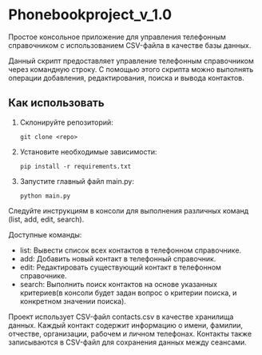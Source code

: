 # Phonebookproject_v_1.0
Простое консольное приложение для управления телефонным справочником с использованием CSV-файла в качестве базы данных.

Данный скрипт предоставляет управление телефонным справочником через командную строку.
С помощью этого скрипта можно выполнять операции добавления, редактирования, поиска и вывода контактов.

## Как использовать
1. Склонируйте репозиторий:
   ```
   git clone <repo>
   ```
2. Установите необходимые зависимости:

   ```
   pip install -r requirements.txt
   ```
3. Запустите главный файл main.py:
   ```
   python main.py
   ```
Следуйте инструкциям в консоли для выполнения различных команд (list, add, edit, search).

Доступные команды:
- list: Вывести список всех контактов в телефонном справочнике.
- add: Добавить новый контакт в телефонный справочник.
- edit: Редактировать существующий контакт в телефонном справочнике.
- search: Выполнить поиск контактов на основе указанных критериев(в консоли будет задан вопрос о критерии поиска, и конкретном значении поиска).


Проект использует CSV-файл contacts.csv в качестве хранилища данных.
Каждый контакт содержит информацию о имени, фамилии, отчестве, организации, рабочем и личном телефонах.
Контакты также записываются в CSV-файл для сохранения данных между сеансами.
